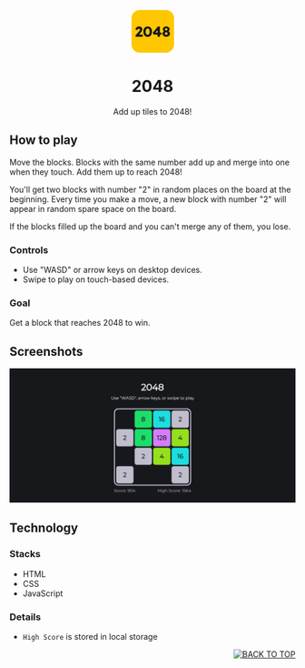 <a name="readme-top"></a>
<div align="center">

<a href="#">
  <img src="img/icon.png" height="75">
</a><br>

<h1>
  2048
</h1>

<p>
  Add up tiles to 2048!
</p>

</div>

## How to play
Move the blocks. Blocks with the same number add up and merge into one when they touch. Add them up to reach 2048!  

You'll get two blocks with number "2" in random places on the board at the beginning. Every time you make a move, a new block with number "2" will appear in random spare space on the board.  

If the blocks filled up the board and you can't merge any of them, you lose.  

### Controls
- Use "WASD" or arrow keys on desktop devices.
- Swipe to play on touch-based devices.

### Goal
Get a block that reaches 2048 to win.  


## Screenshots
![](img/screenshot.jpeg)  


## Technology
### Stacks
- HTML
- CSS
- JavaScript

### Details
- `High Score` is stored in local storage


<div align="right">

[![BACK TO TOP][back-to-top-button]](#readme-top)

</div>

[back-to-top-button]: https://img.shields.io/badge/BACK_TO_TOP-151515?style=flat-square